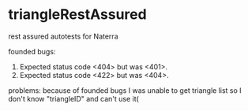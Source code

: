 # triangleRestAssured
rest assured autotests for Naterra

founded bugs:
1. Expected status code <404> but was <401>.
2. Expected status code <422> but was <404>.

problems:
because of founded bugs I was unable to get triangle list so I don't know "triangleID" and can't use it(
